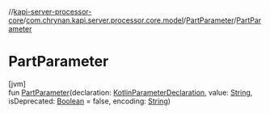//[kapi-server-processor-core](../../../index.md)/[com.chrynan.kapi.server.processor.core.model](../index.md)/[PartParameter](index.md)/[PartParameter](-part-parameter.md)

# PartParameter

[jvm]\
fun [PartParameter](-part-parameter.md)(declaration: [KotlinParameterDeclaration](../-kotlin-parameter-declaration/index.md), value: [String](https://kotlinlang.org/api/latest/jvm/stdlib/kotlin/-string/index.html), isDeprecated: [Boolean](https://kotlinlang.org/api/latest/jvm/stdlib/kotlin/-boolean/index.html) = false, encoding: [String](https://kotlinlang.org/api/latest/jvm/stdlib/kotlin/-string/index.html))
